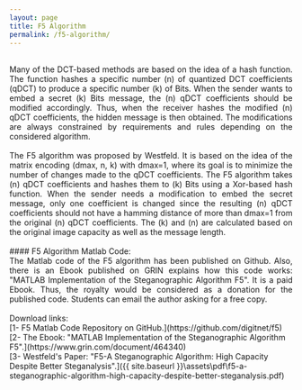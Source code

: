 ```yaml
---
layout: page
title: F5 Algorithm
permalink: /f5-algorithm/
---
```

<br />
<div style="text-align: justify"> Many of the DCT-based methods are based on the idea of a hash function. The function hashes a specific number (n) of quantized DCT coefficients (qDCT) to produce a specific number (k) of Bits. When the sender wants to embed a secret (k) Bits message, the (n) qDCT coefficients should be modified accordingly. Thus, when the receiver hashes the modified (n) qDCT coefficients, the hidden message is then obtained. The modifications are always constrained by requirements and rules depending on the considered algorithm. </div>
<br />
<div style="text-align: justify"> The F5 algorithm was proposed by Westfeld. It is based on the idea of the matrix encoding (dmax, n, k) with dmax=1, where its goal is to minimize the number of changes made to the qDCT coefficients. The F5 algorithm takes (n) qDCT coefficients and hashes them to (k) Bits using a Xor-based hash function. When the sender needs a modification to embed the secret message, only one coefficient is changed since the resulting (n) qDCT coefficients should not have a hamming distance of more than dmax=1 from the original (n) qDCT coefficients. The (k) and (n) are calculated based on the original image capacity as well as the message length. </div>
<br />
#### F5 Algorithm Matlab Code:
<div style="text-align: justify"> The Matlab code of the F5 algorithm has been published on Github. Also, there is an Ebook published on GRIN explains how this code works: "MATLAB Implementation of the Steganographic Algorithm F5". It is a paid Ebook. Thus, the royalty would be considered as a donation for the published code. Students can email the author asking for a free copy. </div>
<br />
Download links:
<br />
[1- F5 Matlab Code Repository on GitHub.](https://github.com/digitnet/f5)
<br />
[2- The Ebook: "MATLAB Implementation of the Steganographic Algorithm F5".](https://www.grin.com/document/464340)
<br />
[3- Westfeld's Paper: "F5-A Steganographic Algorithm: High Capacity Despite Better Steganalysis".]({{ site.baseurl }}\assets\pdf\f5-a-steganographic-algorithm-high-capacity-despite-better-steganalysis.pdf)
<br />
